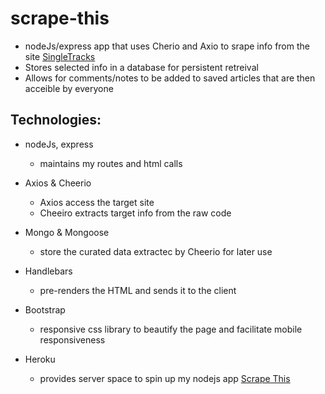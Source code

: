# scrape-this
- nodeJs/express app that uses Cherio and Axio to srape info from the site [SingleTracks](https://www.singletracks.com/)
- Stores selected info in a database for persistent retreival
- Allows for comments/notes to be added to saved articles that are then acceible by everyone


## Technologies: 

- nodeJs, express
  - maintains my routes and html calls
  
- Axios & Cheerio
  - Axios access the target site
  - Cheeiro extracts target info from the raw code
  
- Mongo & Mongoose
  - store the curated data extractec by Cheerio for later use
  
- Handlebars
  - pre-renders the HTML and sends it to the client
  
- Bootstrap
  - responsive css library to beautify the page and facilitate mobile responsiveness
  
- Heroku
  - provides server space to spin up my nodejs app [Scrape This](https://scrape-this-sz.herokuapp.com/)
